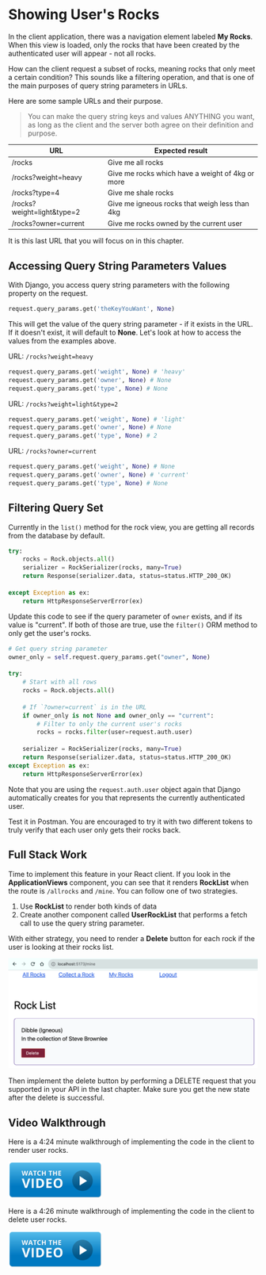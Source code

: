 # Showing User's Rocks

In the client application, there was a navigation element labeled **My Rocks**. When this view is loaded, only the rocks that have been created by the authenticated user will appear - not all rocks.

How can the client request a subset of rocks, meaning rocks that only meet a certain condition? This sounds like a filtering operation, and that is one of the main purposes of query string parameters in URLs.

Here are some sample URLs and their purpose.

> You can make the query string keys and values ANYTHING you want, as long as the client and the server both agree on their definition and purpose.

| URL | Expected result |
|--|--|
| /rocks | Give me all rocks |
| /rocks?weight=heavy | Give me rocks which have a weight of 4kg or more |
| /rocks?type=4 | Give me shale rocks |
| /rocks?weight=light&type=2 | Give me igneous rocks that weigh less than 4kg |
| /rocks?owner=current | Give me rocks owned by the current user |

It is this last URL that you will focus on in this chapter.

## Accessing Query String Parameters Values

With Django, you access query string parameters with the following property on the request.

```py
request.query_params.get('theKeyYouWant', None)
```

This will get the value of the query string parameter - if it exists in the URL. If it doesn't exist, it will default to **None**. Let's look at how to access the values from the examples above.

URL: `/rocks?weight=heavy`

```py
request.query_params.get('weight', None) # 'heavy'
request.query_params.get('owner', None) # None
request.query_params.get('type', None) # None
```

URL: `/rocks?weight=light&type=2`

```py
request.query_params.get('weight', None) # 'light'
request.query_params.get('owner', None) # None
request.query_params.get('type', None) # 2
```

URL: `/rocks?owner=current`

```py
request.query_params.get('weight', None) # None
request.query_params.get('owner', None) # 'current'
request.query_params.get('type', None) # None
```

## Filtering Query Set

Currently in the `list()` method for the rock view, you are getting all records from the database by default.

```py
try:
    rocks = Rock.objects.all()
    serializer = RockSerializer(rocks, many=True)
    return Response(serializer.data, status=status.HTTP_200_OK)

except Exception as ex:
    return HttpResponseServerError(ex)
```

Update this code to see if the query parameter of `owner` exists, and if its value is "current". If both of those are true, use the `filter()` ORM method to only get the user's rocks.

```py
# Get query string parameter
owner_only = self.request.query_params.get("owner", None)

try:
    # Start with all rows
    rocks = Rock.objects.all()

    # If `?owner=current` is in the URL
    if owner_only is not None and owner_only == "current":
        # Filter to only the current user's rocks
        rocks = rocks.filter(user=request.auth.user)

    serializer = RockSerializer(rocks, many=True)
    return Response(serializer.data, status=status.HTTP_200_OK)
except Exception as ex:
    return HttpResponseServerError(ex)
```

Note that you are using the `request.auth.user` object again that Django automatically creates for you that represents the currently authenticated user.

Test it in Postman. You are encouraged to try it with two different tokens to truly verify that each user only gets their rocks back.

## Full Stack Work

Time to implement this feature in your React client. If you look in the **ApplicationViews** component, you can see that it renders **RockList** when the route is `/allrocks` and `/mine`. You can follow one of two strategies.

1. Use **RockList** to render both kinds of data
2. Create another component called **UserRockList** that performs a fetch call to use the query string parameter.

With either strategy, you need to render a **Delete** button for each rock if the user is looking at their rocks list.

![](./images/user-rock-list-with-delete.png)

Then implement the delete button by performing a DELETE request that you supported in your API in the last chapter. Make sure you get the new state after the delete is successful.

## Video Walkthrough

Here is a 4:24 minute walkthrough of implementing the code in the client to render user rocks.

[<img src="./images/video-play-icon.gif" height="75rem" />](https://watch.screencastify.com/v/x5TTolsqLiK7oRepLqd1)

Here is a 4:26 minute walkthrough of implementing the code in the client to delete user rocks.

[<img src="./images/video-play-icon.gif" height="75rem" />](https://watch.screencastify.com/v/7vMAJPKUM1tbgeO18vYt)
